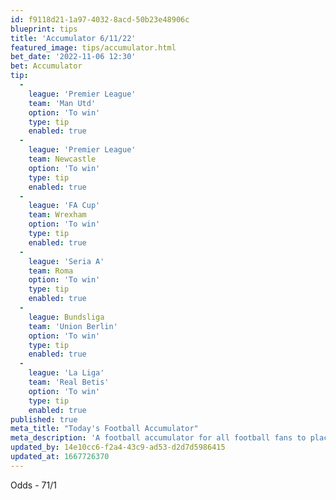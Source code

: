 ```yaml
---
id: f9118d21-1a97-4032-8acd-50b23e48906c
blueprint: tips
title: 'Accumulator 6/11/22'
featured_image: tips/accumulator.html
bet_date: '2022-11-06 12:30'
bet: Accumulator
tip:
  -
    league: 'Premier League'
    team: 'Man Utd'
    option: 'To win'
    type: tip
    enabled: true
  -
    league: 'Premier League'
    team: Newcastle
    option: 'To win'
    type: tip
    enabled: true
  -
    league: 'FA Cup'
    team: Wrexham
    option: 'To win'
    type: tip
    enabled: true
  -
    league: 'Seria A'
    team: Roma
    option: 'To win'
    type: tip
    enabled: true
  -
    league: Bundsliga
    team: 'Union Berlin'
    option: 'To win'
    type: tip
    enabled: true
  -
    league: 'La Liga'
    team: 'Real Betis'
    option: 'To win'
    type: tip
    enabled: true
published: true
meta_title: "Today's Football Accumulator"
meta_description: 'A football accumulator for all football fans to place their bets on. Lets beat the bookies. Premier league sundays. Man utd Newcastle'
updated_by: 14e10cc6-f2a4-43c9-ad53-d2d7d5986415
updated_at: 1667726370
---
```

Odds - 71/1